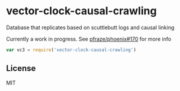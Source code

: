 # vector-clock-causal-crawling

Database that replicates based on scuttlebutt logs and causal linking

Currently a work in progress.
See [pfraze/phoenix#170](https://github.com/pfraze/phoenix/issues/170) for more info

``` js
var vc3 = require('vector-clock-causal-crawling')
```

## License

MIT
